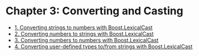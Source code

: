 # Chapter 3: Converting and Casting

- [1. Converting strings to numbers with Boost.LexicalCast](recipe_01/README.md)
- [2. Converting numbers to strings with Boost.LexicalCast](recipe_02/README.md)
- [3. Converting numbers to numbers with Boost.LexicalCast](recipe_03/README.md)
- [4. Converting user-defined types to/from strings with Boost.LexicalCast](recipe_04/README.md)
